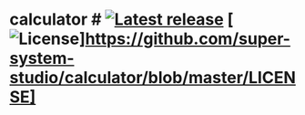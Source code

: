 # calculator #   [![Latest release](https://img.shields.io/github/release/Mojang/DataFixerUpper.svg)](https://github.com/super-system-studio/calculator/releases)   [![License](https://img.shields.io/github/license/Mojang/DataFixerUpper.svg)]https://github.com/super-system-studio/calculator/blob/master/LICENSE]
